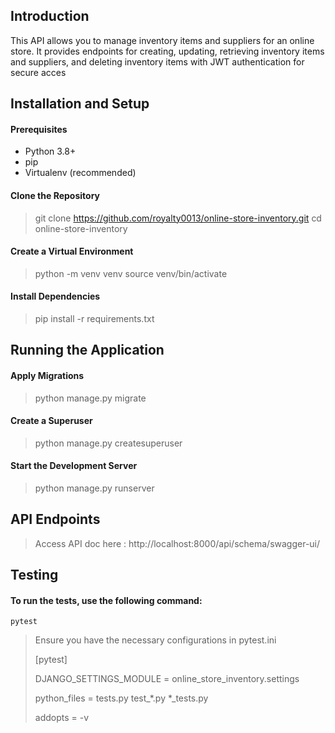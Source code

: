 
## Introduction

This API allows you to manage inventory items and suppliers for an online store. It provides endpoints for creating, updating, retrieving inventory items and suppliers, and deleting inventory items with JWT authentication for secure acces

## Installation and Setup
#### Prerequisites
- Python 3.8+
- pip
- Virtualenv (recommended)
#### Clone the Repository
> git clone https://github.com/royalty0013/online-store-inventory.git
> cd online-store-inventory
#### Create a Virtual Environment
> python -m venv venv
> source venv/bin/activate
#### Install Dependencies
> pip install -r requirements.txt

## Running the Application
#### Apply Migrations
> python manage.py migrate
#### Create a Superuser
> python manage.py createsuperuser
#### Start the Development Server
> python manage.py runserver

## API Endpoints
> Access API doc here : http://localhost:8000/api/schema/swagger-ui/

## Testing
#### To run the tests, use the following command:
`pytest`
> Ensure you have the necessary configurations in pytest.ini
>
> [pytest]
> 
> DJANGO_SETTINGS_MODULE = online_store_inventory.settings
> 
> python_files = tests.py test_*.py *_tests.py
> 
> addopts = -v
